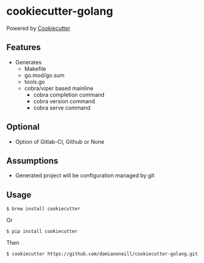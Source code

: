 # cookiecutter-golang

Powered by [Cookiecutter](https://github.com/audreyr/cookiecutter)

## Features

- Generates
    - Makefile
    - go.mod/go.sum
    - tools.go
    - cobra/viper based mainline
        - cobra completion command
        - cobra version command
        - cobra serve command

## Optional

- Option of Gitlab-CI, Github or None

## Assumptions

- Generated project will be configuration managed by git

## Usage

```console
$ brew install cookiecutter
```
Or 

```console
$ pip install cookiecutter
```

Then

```console
$ cookiecutter https://github.com/damianoneill/cookiecutter-golang.git
```